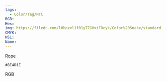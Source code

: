 ```yaml
---
tags:
  - Color/Tag/NTC
RGB:
Hex:
img: https://filedn.com/l0hpzxl1f01yT7GHxtF8cyk/Color%20Snake/standard_csv_to_svg/%23/8E4D1E.svg
CMYK:
HSL:
Name:
---
```

Rope
```palette
#8E4D1E
```
RGB

